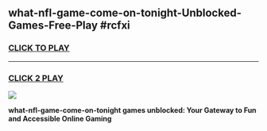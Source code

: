 
## what-nfl-game-come-on-tonight-Unblocked-Games-Free-Play #rcfxi
<h3>
<a href="https://us.freeplayer.one?title=what-nfl-game-come-on-tonight&ref=9M">CLICK TO PLAY</a></h3>
<hr>

<h3>
<a href="https://us.freeplayer.one?title=what-nfl-game-come-on-tonight&ref=9M">CLICK 2 PLAY</a>
  
</h3>

<a href="https://us.freeplayer.one?title=what-nfl-game-come-on-tonight&ref=9M"><img src="https://clearcache.store/games.png"></a>


**what-nfl-game-come-on-tonight games unblocked: Your Gateway to Fun and Accessible Online Gaming**
